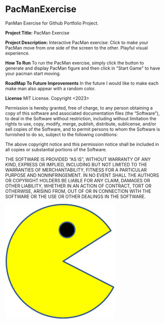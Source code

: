 # PacManExercise
PanMan Exercise for Github Portfolio Project.

**Project Title:** PacMan Exercise

**Project Description:** Interactive PacMan exercise: Click to make your PacMan move from one side of the screen to the other. Playful visual experience.

**How To Run** To run the PacMan exercise, simply click the button to generate and display PacMan figure and then click in "Start Game" to have your pacman start moving.

**RoadMap To Future Improvements** In the future I would like to make each make man also appear with a random color.

**License** MIT License. 
Copyright <2023> <Natalia Loria>

Permission is hereby granted, free of charge, to any person obtaining a copy of this software and associated documentation files (the “Software”), to deal in the Software without restriction, including without limitation the rights to use, copy, modify, merge, publish, distribute, sublicense, and/or sell copies of the Software, and to permit persons to whom the Software is furnished to do so, subject to the following conditions:


The above copyright notice and this permission notice shall be included in all copies or substantial portions of the Software.

THE SOFTWARE IS PROVIDED “AS IS”, WITHOUT WARRANTY OF ANY KIND, EXPRESS OR IMPLIED, INCLUDING BUT NOT LIMITED TO THE WARRANTIES OF MERCHANTABILITY, FITNESS FOR A PARTICULAR PURPOSE AND NONINFRINGEMENT. IN NO EVENT SHALL THE AUTHORS OR COPYRIGHT HOLDERS BE LIABLE FOR ANY CLAIM, DAMAGES OR OTHER LIABILITY, WHETHER IN AN ACTION OF CONTRACT, TORT OR OTHERWISE, ARISING FROM, OUT OF OR IN CONNECTION WITH THE SOFTWARE OR THE USE OR OTHER DEALINGS IN THE SOFTWARE.

![Cover Image](PacMan1.png)




